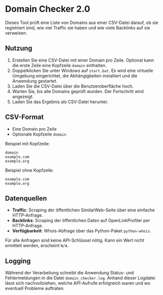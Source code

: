 # Domain Checker 2.0

Dieses Tool prüft eine Liste von Domains aus einer CSV-Datei darauf,
ob sie registriert sind, wie viel Traffic sie haben und wie viele
Backlinks auf sie verweisen.

## Nutzung

1. Erstellen Sie eine CSV-Datei mit einer Domain pro Zeile. Optional kann die erste Zeile eine Kopfzeile `domain` enthalten.
2. Doppelklicken Sie unter Windows auf `start.bat`. Es wird eine virtuelle Umgebung eingerichtet, die Abhängigkeiten installiert und die Anwendung gestartet.
3. Laden Sie die CSV-Datei über die Benutzeroberfläche hoch.
4. Warten Sie, bis alle Domains geprüft wurden. Der Fortschritt wird angezeigt.
5. Laden Sie das Ergebnis als CSV-Datei herunter.

## CSV-Format

- Eine Domain pro Zeile
- Optionale Kopfzeile `domain`

Beispiel mit Kopfzeile:

```
domain
example.com
example.org
```

Beispiel ohne Kopfzeile:

```
example.com
example.org
```

## Datenquellen

- **Traffic**: Scraping der öffentlichen SimilarWeb-Seite über eine einfache HTTP-Anfrage.
- **Backlinks**: Scraping der öffentlichen Daten auf OpenLinkProfiler per HTTP-Anfrage.
- **Verfügbarkeit**: Whois-Abfrage über das Python-Paket `python-whois`.

Für alle Anfragen sind keine API-Schlüssel nötig. Kann ein Wert nicht ermittelt werden, erscheint `N/A`.

## Logging

Während der Verarbeitung schreibt die Anwendung Status- und Fehlermeldungen
in die Datei `domain_checker.log`. Anhand dieser Logdatei lässt sich
nachvollziehen, welche API-Aufrufe erfolgreich waren und wo eventuell
Probleme auftraten.
